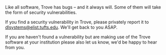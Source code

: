 Like all software, Trove has bugs – and it always will. Some of them will take the form of security vulnerabilities.

If you find a security vulnerability in Trove, please privately report it to dlsystems@elist.tufts.edu. We'll get back to you ASAP.

If you are haven't found a vulnerability but are making use of the Trove software at your institution please also let us know, we'd be happy to hear from you.
